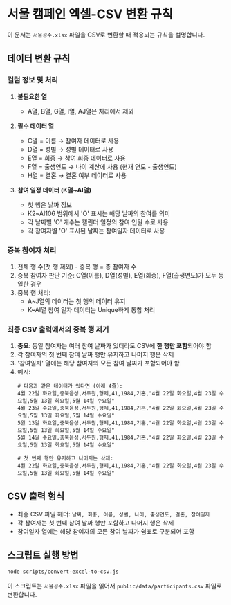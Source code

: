# 서울 캠페인 엑셀-CSV 변환 규칙

이 문서는 `서울성수.xlsx` 파일을 CSV로 변환할 때 적용되는 규칙을 설명합니다.

## 데이터 변환 규칙

### 컬럼 정보 및 처리
1. **불필요한 열**
   - A열, B열, G열, I열, AJ열은 처리에서 제외

2. **필수 데이터 열**
   - C열 = 이름 → 참여자 데이터로 사용
   - D열 = 성별 → 성별 데이터로 사용
   - E열 = 회중 → 참여 회중 데이터로 사용
   - F열 = 출생연도 → 나이 계산에 사용 (현재 연도 - 출생연도)
   - H열 = 결혼 → 결혼 여부 데이터로 사용

3. **참여 일정 데이터 (K열~AI열)**
   - 첫 행은 날짜 정보
   - K2~AI106 범위에서 'O' 표시는 해당 날짜의 참여를 의미
   - 각 날짜별 'O' 개수는 캘린더 일정의 참여 인원 수로 사용
   - 각 참여자별 'O' 표시된 날짜는 참여일자 데이터로 사용

### 중복 참여자 처리
1. 전체 행 수(첫 행 제외) - 중복 행 = 총 참여자 수
2. 중복 참여자 판단 기준: C열(이름), D열(성별), E열(회중), F열(출생연도)가 모두 동일한 경우
3. 중복 행 처리:
   - A~J열의 데이터는 첫 행의 데이터 유지
   - K~AI열 참여 일자 데이터는 Unique하게 통합 처리

### 최종 CSV 출력에서의 중복 행 제거
1. **중요**: 동일 참여자는 여러 참여 날짜가 있더라도 CSV에 **한 행만 포함**되어야 함
2. 각 참여자의 첫 번째 참여 날짜 행만 유지하고 나머지 행은 삭제
3. '참여일자' 열에는 해당 참여자의 모든 참여 날짜가 포함되어야 함
4. 예시:
   ```
   # 다음과 같은 데이터가 있다면 (아래 4줄):
   4월 22일 화요일,충북음성,서두원,형제,41,1984,기혼,"4월 22일 화요일,4월 23일 수요일,5월 13일 화요일,5월 14일 수요일"
   4월 23일 수요일,충북음성,서두원,형제,41,1984,기혼,"4월 22일 화요일,4월 23일 수요일,5월 13일 화요일,5월 14일 수요일"
   5월 13일 화요일,충북음성,서두원,형제,41,1984,기혼,"4월 22일 화요일,4월 23일 수요일,5월 13일 화요일,5월 14일 수요일"
   5월 14일 수요일,충북음성,서두원,형제,41,1984,기혼,"4월 22일 화요일,4월 23일 수요일,5월 13일 화요일,5월 14일 수요일"
   
   # 첫 번째 행만 유지하고 나머지는 삭제:
   4월 22일 화요일,충북음성,서두원,형제,41,1984,기혼,"4월 22일 화요일,4월 23일 수요일,5월 13일 화요일,5월 14일 수요일"
   ```

## CSV 출력 형식
- 최종 CSV 파일 헤더: `날짜, 회중, 이름, 성별, 나이, 출생연도, 결혼, 참여일자`
- 각 참여자는 첫 번째 참여 날짜 행만 포함하고 나머지 행은 삭제
- 참여일자 열에는 해당 참여자의 모든 참여 날짜가 쉼표로 구분되어 포함

## 스크립트 실행 방법
```bash
node scripts/convert-excel-to-csv.js
```

이 스크립트는 `서울성수.xlsx` 파일을 읽어서 `public/data/participants.csv` 파일로 변환합니다. 
